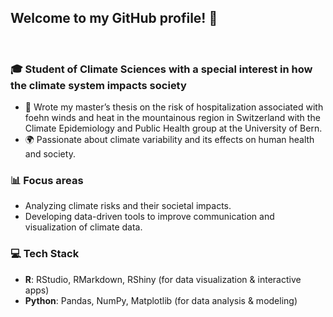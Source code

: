 ## Welcome to my GitHub profile! 🚀

<br>

### 🎓 Student of Climate Sciences with a special interest in how the climate system impacts society
- 📖 Wrote my master’s thesis on the risk of hospitalization associated with foehn winds and heat in the mountainous region in Switzerland with the Climate Epidemiology and Public Health group at the University of Bern.
- 🌍 Passionate about climate variability and its effects on human health and society.
 
### 📊 Focus areas
- Analyzing climate risks and their societal impacts.
- Developing data-driven tools to improve communication and visualization of climate data.

### 💻 Tech Stack 
- **R**: RStudio, RMarkdown, RShiny (for data visualization & interactive apps)  
- **Python**: Pandas, NumPy, Matplotlib (for data analysis & modeling)  



